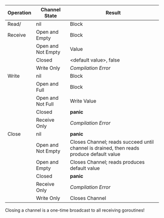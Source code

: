 | Operation | Channel State      | Result                                                                                   |
|-----------|--------------------|------------------------------------------------------------------------------------------|
| Read/     | nil                | Block                                                                                    |
| Receive   | Open and Empty     | Block                                                                                    |
|           | Open and Not Empty | Value                                                                                    |
|           | Closed             | \<default value\>, false                                                                 |
|           | Write Only         | *Compilation Error*                                                                      |
| Write     | nil                | Block                                                                                    |
|           | Open and Full      | Block                                                                                    |
|           | Open and Not Full  | Write Value                                                                              |
|           | Closed             | **panic**                                                                                |
|           | Receive Only       | *Compilation Error*                                                                      |
| Close     | nil                | **panic**                                                                                |
|           | Open and Not Empty | Closes Channel; reads succeed until channel is drained, then reads produce default value |
|           | Open and Empty     | Closes Channel; reads produces default value                                             |
|           | Closed             | **panic**                                                                                |
|           | Receive Only       | *Compilation Error*                                                                      |
|           | Write Only         | Closes Channel                                                                           |

Closing a channel is a one-time broadcast to all receiving goroutines!
